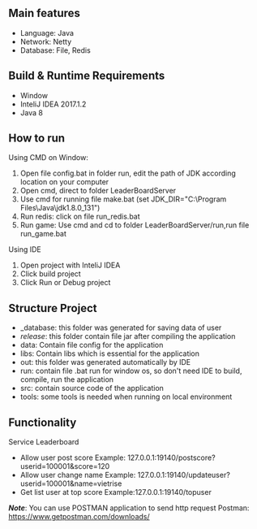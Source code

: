 Main features
-------------
   * Language: Java
   * Network: Netty
   * Database: File, Redis

Build & Runtime Requirements
------------------
* Window
* InteliJ IDEA 2017.1.2
* Java 8

How to run
--------------------
Using CMD on Window:
1) Open file config.bat in folder run, edit the path of JDK according location on your computer
2) Open cmd, direct to folder LeaderBoardServer
3) Use cmd for running file make.bat
(set JDK_DIR="C:\Program Files\Java\jdk1.8.0_131")
4) Run redis: click on file run_redis.bat
5) Run game: Use cmd and cd to folder LeaderBoardServer/run,run file run_game.bat

Using IDE
1) Open project with InteliJ IDEA
2) Click build project
3) Click Run or Debug project

Structure Project
--------------------
* _database: this folder was generated for saving data of user
* _release_: this folder contain file jar after compiling the application
* data: Contain file config for the application
* libs: Contain libs which is essential for the application
* out: this folder was generated automatically by IDE
* run: contain file .bat run for window os, so don't need IDE to build, compile, run the application
* src: contain source code of the application
* tools: some tools is needed when running on local environment

Functionality
-------------
Service Leaderboard
- Allow user post score
Example: 127.0.0.1:19140/postscore?userid=100001&score=120
- Allow user change name
Example: 127.0.0.1:19140/updateuser?userid=100001&name=vietrise
- Get list user at top score
Example:127.0.0.1:19140/topuser

***Note***:
You can use POSTMAN application to send http request
Postman: https://www.getpostman.com/downloads/
